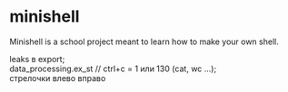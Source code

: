 # minishell
Minishell is a school project meant to learn how to make your own shell.


leaks в export; \
data_processing.ex_st // ctrl+c = 1 или 130 (cat, wc ...); \
стрелочки влево вправо
